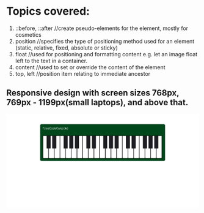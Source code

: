 # Topics covered:

1. ::before, ::after //create pseudo-elements for the element, mostly for cosmetics
2. position //specifies the type of positioning method used for an element (static, relative, fixed, absolute or sticky)
3. float //used for positioning and formatting content e.g. let an image float left to the text in a container.
4. content //used to set or override the content of the element
5. top, left //position item relating to immediate ancestor

## Responsive design with screen sizes 768px, 769px - 1199px(small laptops), and above that.

![Img](./Piano.jpeg)
